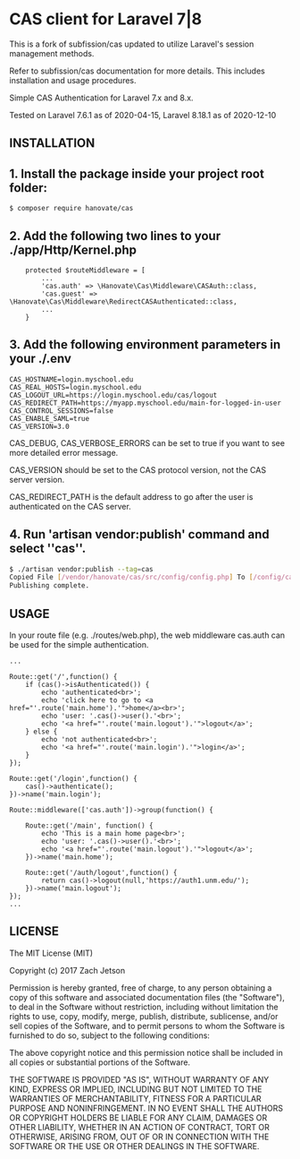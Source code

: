 CAS client for Laravel 7|8
==========================

This is a fork of subfission/cas updated to utilize Laravel's session management methods.

Refer to subfission/cas documentation for more details.
This includes installation and usage procedures.

Simple CAS Authentication for Laravel 7.x and 8.x.

Tested on Laravel 7.6.1 as of 2020-04-15, Laravel 8.18.1 as of 2020-12-10


INSTALLATION
------------

## 1. Install the package inside your project root folder:

```
$ composer require hanovate/cas
```

## 2. Add the following two lines to your ./app/Http/Kernel.php

```
    protected $routeMiddleware = [
        ...
        'cas.auth' => \Hanovate\Cas\Middleware\CASAuth::class,
        'cas.guest' => \Hanovate\Cas\Middleware\RedirectCASAuthenticated::class,
        ...
    }
```

## 3. Add the following environment parameters in your ./.env

```
CAS_HOSTNAME=login.myschool.edu
CAS_REAL_HOSTS=login.myschool.edu
CAS_LOGOUT_URL=https://login.myschool.edu/cas/logout
CAS_REDIRECT_PATH=https://myapp.myschool.edu/main-for-logged-in-user
CAS_CONTROL_SESSIONS=false
CAS_ENABLE_SAML=true
CAS_VERSION=3.0
```

CAS_DEBUG, CAS_VERBOSE_ERRORS can be set to true if you want to see more detailed error message.

CAS_VERSION should be set to the CAS protocol version, not the CAS server version.

CAS_REDIRECT_PATH is the default address to go after the user is authenticated on the CAS server.

## 4. Run 'artisan vendor:publish' command and select ''cas''.

```bash
$ ./artisan vendor:publish --tag=cas
Copied File [/vendor/hanovate/cas/src/config/config.php] To [/config/cas.php]
Publishing complete.
```


USAGE
-----

In your route file (e.g. ./routes/web.php), the web middleware cas.auth can be used for the simple authentication.

```
...

Route::get('/',function() {
    if (cas()->isAuthenticated()) {
		echo 'authenticated<br>'; 
		echo 'click here to go to <a href="'.route('main.home').'">home</a><br>';
		echo 'user: '.cas()->user().'<br>';
		echo '<a href="'.route('main.logout').'">logout</a>';
	} else {
		echo 'not authenticated<br>';
		echo '<a href="'.route('main.login').'">login</a>';
	}
});

Route::get('/login',function() {
	cas()->authenticate();
})->name('main.login');

Route::middleware(['cas.auth'])->group(function() {

	Route::get('/main', function() {
		echo 'This is a main home page<br>';
		echo 'user: '.cas()->user().'<br>';
		echo '<a href="'.route('main.logout').'">logout</a>';
    })->name('main.home');

    Route::get('/auth/logout',function() {
		return cas()->logout(null,'https://auth1.unm.edu/');
	})->name('main.logout');
});
...
```


LICENSE
-------
The MIT License (MIT)

Copyright (c) 2017 Zach Jetson

Permission is hereby granted, free of charge, to any person obtaining a copy
of this software and associated documentation files (the "Software"), to deal
in the Software without restriction, including without limitation the rights
to use, copy, modify, merge, publish, distribute, sublicense, and/or sell
copies of the Software, and to permit persons to whom the Software is
furnished to do so, subject to the following conditions:

The above copyright notice and this permission notice shall be included in all
copies or substantial portions of the Software.

THE SOFTWARE IS PROVIDED "AS IS", WITHOUT WARRANTY OF ANY KIND, EXPRESS OR
IMPLIED, INCLUDING BUT NOT LIMITED TO THE WARRANTIES OF MERCHANTABILITY,
FITNESS FOR A PARTICULAR PURPOSE AND NONINFRINGEMENT. IN NO EVENT SHALL THE
AUTHORS OR COPYRIGHT HOLDERS BE LIABLE FOR ANY CLAIM, DAMAGES OR OTHER
LIABILITY, WHETHER IN AN ACTION OF CONTRACT, TORT OR OTHERWISE, ARISING FROM,
OUT OF OR IN CONNECTION WITH THE SOFTWARE OR THE USE OR OTHER DEALINGS IN THE
SOFTWARE.
